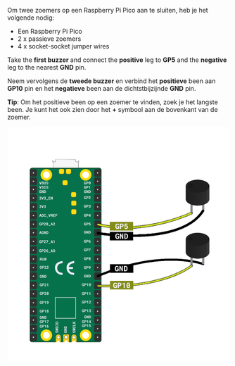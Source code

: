 Om twee zoemers op een Raspberry Pi Pico aan te sluiten, heb je het volgende nodig:

+ Een Raspberry Pi Pico
+ 2 x passieve zoemers
+ 4 x socket-socket jumper wires

Take the **first buzzer** and connect the **positive** leg to **GP5** and the **negative** leg to the nearest **GND** pin.

Neem vervolgens de **tweede buzzer** en verbind het **positieve** been aan **GP10** pin en het **negatieve** been aan de dichtstbijzijnde **GND** pin.

**Tip**: Om het positieve been op een zoemer te vinden, zoek je het langste been. Je kunt het ook zien door het **+** symbool aan de bovenkant van de zoemer.

![Een afbeelding van twee zoemers die zijn aangesloten op een Raspberry Pi Pico.](images/stereo-buzzer-wiring.png)